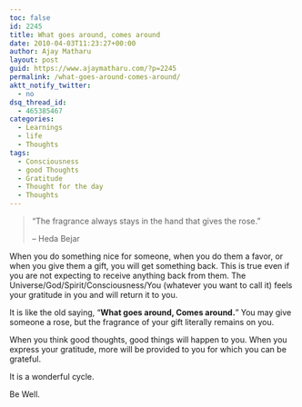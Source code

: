 ```yaml
---
toc: false
id: 2245
title: What goes around, comes around
date: 2010-04-03T11:23:27+00:00
author: Ajay Matharu
layout: post
guid: https://www.ajaymatharu.com/?p=2245
permalink: /what-goes-around-comes-around/
aktt_notify_twitter:
  - no
dsq_thread_id:
  - 465385467
categories:
  - Learnings
  - life
  - Thoughts
tags:
  - Consciousness
  - good Thoughts
  - Gratitude
  - Thought for the day
  - Thoughts
---
```

> &#8220;The fragrance always stays in the hand that gives the rose.&#8221;
> 
> &#8211; Heda Bejar

When you do something nice for someone, when you do them a favor, or when you give them a gift, you will get something back. This is true even if you are not expecting to receive anything back from them. The Universe/God/Spirit/Consciousness/You (whatever you want to call it) feels your gratitude in you and will return it to you.

It is like the old saying, &#8220;**What goes around, Comes around.**&#8221; You may give someone a rose, but the fragrance of your gift literally remains on you.

When you think good thoughts, good things will happen to you. When you express your gratitude, more will be provided to you for which you can be grateful.

It is a wonderful cycle.

Be Well.
